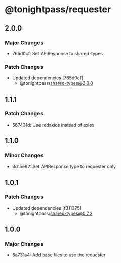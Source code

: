 # @tonightpass/requester

## 2.0.0

### Major Changes

- 765d0cf: Set APIResponse to shared-types

### Patch Changes

- Updated dependencies [765d0cf]
  - @tonightpass/shared-types@2.0.0

## 1.1.1

### Patch Changes

- 567431d: Use redaxios instead of axios

## 1.1.0

### Minor Changes

- 3d15e92: Set APIResponse type to requester only

## 1.0.1

### Patch Changes

- Updated dependencies [f311375]
  - @tonightpass/shared-types@0.7.2

## 1.0.0

### Major Changes

- 6a731a4: Add base files to use the requester
